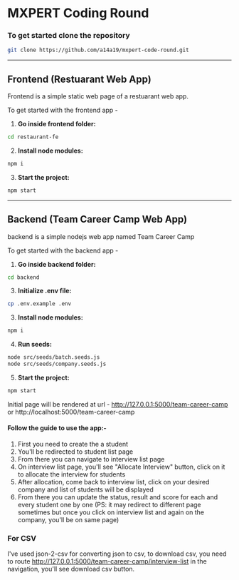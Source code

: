 # MXPERT Coding Round

### To get started clone the repository

```bash
git clone https://github.com/a14a19/mxpert-code-round.git
```

<hr />

## Frontend (Restuarant Web App)

Frontend is a simple static web page of a restuarant web app. 

To get started with the frontend app - 

1. **Go inside frontend folder:**

```bash
cd restaurant-fe
```

2. **Install node modules:**

```bash
npm i
```

3. **Start the project:**

```bash
npm start
```

<hr />

## Backend (Team Career Camp Web App)

backend is a simple nodejs web app named Team Career Camp 

To get started with the backend app - 

1. **Go inside backend folder:**

```bash
cd backend
```

3. **Initialize .env file:**

```bash
cp .env.example .env
```

3. **Install node modules:**

```bash
npm i
```

4. **Run seeds:**

```bash
node src/seeds/batch.seeds.js
node src/seeds/company.seeds.js
```

5. **Start the project:**

```bash
npm start
```

Initial page will be rendered at url - http://127.0.0.1:5000/team-career-camp or http://localhost:5000/team-career-camp

#### Follow the guide to use the app:-

1. First you need to create the a student
2. You'll be redirected to student list page
3. From there you can navigate to interview list page
4. On interview list page, you'll see "Allocate Interview" button, click on it to allocate the interview for students
5. After allocation, come back to interview list, click on your desired company and list of students will be displayed
6. From there you can update the status, result and score for each and every student one by one (PS: it may redirect to different page sometimes but once you click on interview list and again on the company, you'll be on same page)

### For CSV

I've used json-2-csv for converting json to csv, to download csv, you need to route http://127.0.0.1:5000/team-career-camp/interview-list in the navigation, you'll see download csv button.
